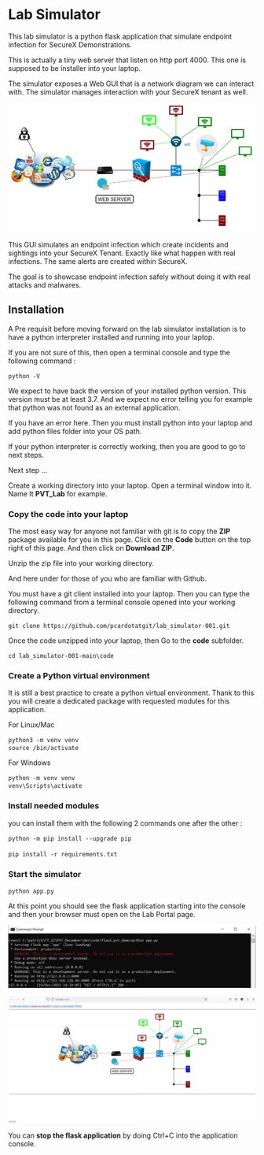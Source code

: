 # Lab Simulator

This lab simulator is a python flask application that simulate endpoint infection for SecureX Demonstrations.

This is actually a tiny web server that listen on http port 4000. This one is supposed to be installer into your laptop.

The simulator exposes a Web GUI that is a network diagram we can interact with. The simulator manages interaction with your SecureX tenant as well.

![](assets/img/0.png)

This GUI simulates an endpoint infection which create incidents and sightings into your SecureX Tenant. Exactly like what happen with real infections. The same alerts are created within SecureX.

The goal is to showcase endpoint infection safely without doing it with real attacks and malwares.

## Installation

A Pre requisit before moving forward on the lab simulator installation is to have a python interpreter installed and running into your laptop.

If you are not sure of this, then open a terminal console and type the following command :

	python -V

We expect to have back the version of your installed python version. This version must be at least 3.7. And we expect no error telling you for example that python was not found as an external application.

If you have an error here. Then you must install python into your laptop and add python files folder into your OS path.

If your python interpreter is correctly working, then you are good to go to next steps.

Next step ...

Create a working directory into your laptop. Open a terminal window into it. Name It **PVT_Lab** for example.

### Copy the code into your laptop

The most easy way for anyone not familiar with git is to copy the **ZIP** package available for you in this page. Click on the **Code** button on the top right of this page. And then click on **Download ZIP**. 

Unzip the zip file into your working directory.

And here under for those of you who are familiar with Github.

You must have a git client installed into your laptop. Then you can type the following command from a terminal console opened into your working directory.

	git clone https://github.com/pcardotatgit/lab_simulator-001.git

Once the code unzipped into your laptop, then Go to the **code** subfolder.

	cd lab_simulator-001-main\code
	
### Create a Python virtual environment

It is still a best practice to create a python virtual environment. Thank to this you will create a dedicated package with requested modules for this application.

For Linux/Mac 

	python3 -m venv venv
	source /bin/activate

For Windows 

	python -m venv venv 
	venv\Scripts\activate

### Install needed modules

you can install them with the following 2 commands one after the other :
	
	python -m pip install --upgrade pip

	pip install -r requirements.txt

### Start the simulator

	python app.py

At this point you should see the flask application starting into the console and then your browser must open on the Lab Portal page.

![](assets/img/1.png)

![](assets/img/2.png)

You can **stop the flask application** by doing Ctrl+C into the application console.
